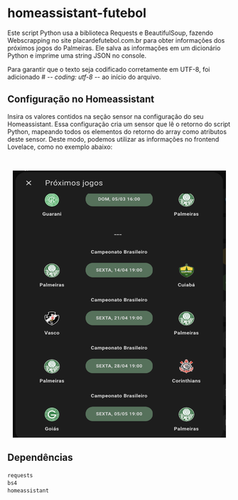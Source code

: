 
# homeassistant-futebol

Este script Python usa a biblioteca Requests e BeautifulSoup, fazendo Webscrapping no site placardefutebol.com.br para obter informações dos próximos jogos do Palmeiras. Ele salva as informações em um dicionário Python e imprime uma string JSON no console. 

Para garantir que o texto seja codificado corretamente em UTF-8, foi adicionado # -*- coding: utf-8 -*- ao início do arquivo.

## Configuração no Homeassistant

Insira os valores contidos na seção sensor na configuração do seu Homeassistant. Essa configuração cria um sensor que lê o retorno do script Python, mapeando todos os elementos do retorno do array como atributos deste sensor. Deste modo, podemos utilizar as informações no frontend Lovelace, como no exemplo abaixo:


<br />
<p align="center">
  <a href="https://github.com/thiagobucca/homeassistant-futebol">
    <img src="images/screenshots.png" alt="Logo" width="480" height="600">
  </a>
</p>

## Dependências

`requests`    
`bs4`     
`homeassistant`     


<!-- MARKDOWN LINKS & IMAGES -->
[product-screenshot]: images/screenshots.png
